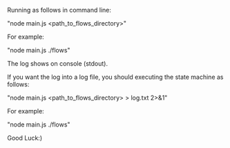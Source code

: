 Running as follows in command line:

"node main.js <path_to_flows_directory>"

For example:

"node main.js ./flows"

The log shows on console (stdout).

If you want the log into a log file, you should executing the state machine as follows:

"node main.js <path_to_flows_directory> > log.txt 2>&1"

For example:

"node main.js ./flows"

Good Luck:)
